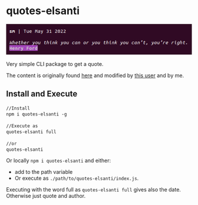 # quotes-elsanti

![](./scs.png)

Very simple CLI package to get a quote.


The content is originally found [here](https://gist.github.com/signed0/d70780518341e1396e11) and modified by [this user](https://gist.github.com/dmakk767/9375ff01aff76f1788aead1df9a66338) and by me.

## Install and Execute

```
//Install
npm i quotes-elsanti -g

//Execute as
quotes-elsanti full

//or
quotes-elsanti
```

Or locally `npm i quotes-elsanti` and either:
* add to the path variable
* Or execute as `./path/to/quotes-elsanti/index.js`.

Executing with the word full as `quotes-elsanti full` gives also the date. Otherwise just quote and author.

<!--
## Learn by doing

This is a simple project where I write a small JS program and:

1. Create a Github repo - use git version control
2. Publish to npm
3. Test using different testing libraries
4. Add continuous integration
5. Use newest ES features
6. Transpile with babel
7. Bundle code with Webpack
8. Get it ready for Node and Browser.

You can look at it and try to do it too.
-->
